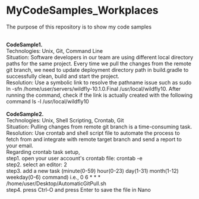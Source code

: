 # MyCodeSamples_Workplaces
The purpose of this repository is to show my code samples

<br/>
<b>CodeSample1.</b><br/>
Technologies: Unix, Git, Command Line<br/>
Situation: Software developers in our team are using different local directory paths for the same project. Every time we pull the changes from the remote git branch, we need to update deployment directory path in build.gradle to successfully clean, build and start the project.<br/>
Resolution: Use a symbolic link to resolve the pathname issue such as sudo ln -sfn /home/user/servers/wildfly-10.1.0.Final /usr/local/wildfly10. After running the command, check if the link is actually created with the following command ls -l /usr/local/wildfly10<br/>

<br/>
<b>CodeSample2.</b><br/>
Technologies: Unix, Shell Scripting, Crontab, Git<br/>
Situation: Pulling changes from remote git branch is a time-consuming task.<br/>
Resolution: Use crontab and shell script file to automate the process to fetch from and integrate with remote target branch and send a report to your email.<br/>
Regarding crontab task setup,<br/>
step1. open your user account's crontab file: crontab -e<br/>
step2. select an editor: 2<br/>
step3. add a new task (minute(0-59) hour(0-23) day(1-31) month(1-12) weekday(0-6) command) i.e., 0 6 * * * /home/user/Desktop/AutomaticGitPull.sh<br/>
step4. press Ctrl-O and press Enter to save the file in Nano<br/>
